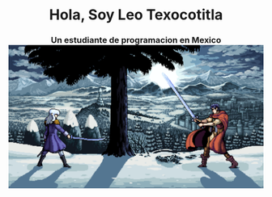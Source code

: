 <h1 align="center"> Hola, Soy Leo Texocotitla </h1>
<h3 align="center"> 
  Un estudiante de programacion en Mexico
</3>
<img src="griff-v-guts-pixel.gif"/>
